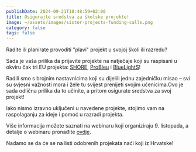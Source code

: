 ```yaml
---
publishDate: 2024-09-21T10:48:59+02:00
title: Osigurajte sredstva za školske projekte!
image: ~/assets/images/sister-projects-funding-calls.png
category: false
tags: false
---
```

Radite ili planirate provoditi "plavi" projekt u svojoj školi ili razredu? 

Sada je vaša prilika da prijavite projekte na natječaje koji su raspisani u okviru čak tri EU projekta: [SHORE](https://shoreproject.eu/), [ProBleu](https://probleu.school/) i ﻿[BlueLightS](https://blue-lights.eu/)!


Radili smo s brojnim nastavnicima koji su dijelili jednu zajedničku misao – svi su svjesni važnosti mora i žele tu svijest prenijeti svojim učenicima.Ovo je sada odlična prilika da to učinite, a pritom osigurate sredstva za svoj projekt! 


Iako nismo izravno uključeni u navedene projekte, stojimo vam na raspolaganju za ideje i pomoć u razradi projekta. 


Više informacija možete saznati na webinaru koji organiziraju 9. listopada, a detalje o webinaru pronađite [ovdje](https://maritime-forum.ec.europa.eu/events/eu-blue-schools-webinar-navigating-funding-blue-schools-2024-10-09_en?fbclid=IwY2xjawFbaB5leHRuA2FlbQIxMAABHYGFLs8HB0qVZ5fS8aZ-0QSBN2p-aKZrEVvYvjKB2WU0gfBs6Y4qaw9Dzg_aem_SADfBDmYs7Qfh3OCqD1BLw). 

Nadamo se da će se na listi odobrenih projekata naći koji iz Hrvatske!